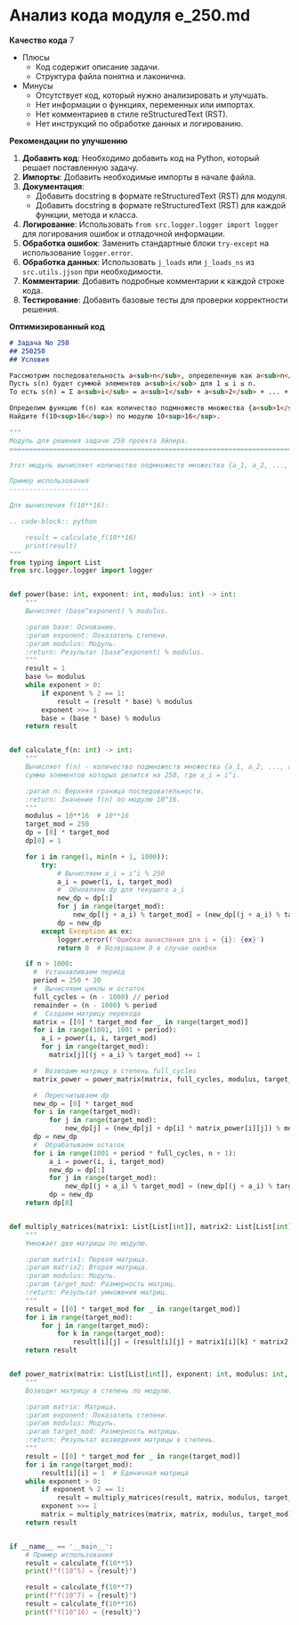 # Анализ кода модуля e_250.md

**Качество кода**
7
- Плюсы
    - Код содержит описание задачи.
    - Структура файла понятна и лаконична.
- Минусы
    - Отсутствует код, который нужно анализировать и улучшать.
    - Нет информации о функциях, переменных или импортах.
    - Нет комментариев в стиле reStructuredText (RST).
    - Нет инструкций по обработке данных и логированию.

**Рекомендации по улучшению**

1. **Добавить код**: Необходимо добавить код на Python, который решает поставленную задачу.
2. **Импорты**: Добавить необходимые импорты в начале файла.
3. **Документация**:
   - Добавить docstring в формате reStructuredText (RST) для модуля.
   - Добавить docstring в формате reStructuredText (RST) для каждой функции, метода и класса.
4. **Логирование**: Использовать `from src.logger.logger import logger` для логирования ошибок и отладочной информации.
5. **Обработка ошибок**: Заменить стандартные блоки `try-except` на использование `logger.error`.
6. **Обработка данных**: Использовать `j_loads` или `j_loads_ns` из `src.utils.jjson` при необходимости.
7. **Комментарии**: Добавить подробные комментарии к каждой строке кода.
8. **Тестирование**: Добавить базовые тесты для проверки корректности решения.

**Оптимизированный код**
```markdown
# Задача No 250
## 250250
## Условия

Рассмотрим последовательность a<sub>n</sub>, определенную как a<sub>n</sub> = n<sup>n</sup>.
Пусть s(n) будет суммой элементов a<sub>i</sub> для 1 ≤ i ≤ n.
То есть s(n) = Σ a<sub>i</sub> = a<sub>1</sub> + a<sub>2</sub> + ... + a<sub>n</sub> = 1<sup>1</sup> + 2<sup>2</sup> + 3<sup>3</sup> + ... + n<sup>n</sup>.

Определим функцию f(n) как количество подмножеств множества {a<sub>1</sub>, a<sub>2</sub>, ..., a<sub>n</sub>}, сумма элементов которых делится на 250.
Найдите f(10<sup>16</sup>) по модулю 10<sup>16</sup>.

```
```python
"""
Модуль для решения задачи 250 проекта Эйлера.
=========================================================================================

Этот модуль вычисляет количество подмножеств множества {a_1, a_2, ..., a_n}, сумма элементов которых делится на 250, где a_n = n^n.

Пример использования
--------------------

Для вычисления f(10**16):

.. code-block:: python

    result = calculate_f(10**16)
    print(result)
"""
from typing import List
from src.logger.logger import logger


def power(base: int, exponent: int, modulus: int) -> int:
    """
    Вычисляет (base^exponent) % modulus.

    :param base: Основание.
    :param exponent: Показатель степени.
    :param modulus: Модуль.
    :return: Результат (base^exponent) % modulus.
    """
    result = 1
    base %= modulus
    while exponent > 0:
        if exponent % 2 == 1:
            result = (result * base) % modulus
        exponent >>= 1
        base = (base * base) % modulus
    return result


def calculate_f(n: int) -> int:
    """
    Вычисляет f(n) - количество подмножеств множества {a_1, a_2, ..., a_n},
    сумма элементов которых делится на 250, где a_i = i^i.

    :param n: Верхняя граница последовательности.
    :return: Значение f(n) по модулю 10^16.
    """
    modulus = 10**16  # 10**16
    target_mod = 250
    dp = [0] * target_mod
    dp[0] = 1

    for i in range(1, min(n + 1, 1000)):
        try:
            # Вычисляем a_i = i^i % 250
            a_i = power(i, i, target_mod)
            #  Обновляем dp для текущего a_i
            new_dp = dp[:]
            for j in range(target_mod):
                new_dp[(j + a_i) % target_mod] = (new_dp[(j + a_i) % target_mod] + dp[j]) % modulus
            dp = new_dp
        except Exception as ex:
            logger.error(f'Ошибка вычисления для i = {i}: {ex}')
            return 0  # Возвращаем 0 в случае ошибки

    if n > 1000:
      #  Устанавливаем период
      period = 250 * 20
      #  Вычисляем циклы и остаток
      full_cycles = (n - 1000) // period
      remainder = (n - 1000) % period
      #  Создаем матрицу перехода
      matrix = [[0] * target_mod for _ in range(target_mod)]
      for i in range(1001, 1001 + period):
        a_i = power(i, i, target_mod)
        for j in range(target_mod):
          matrix[j][(j + a_i) % target_mod] += 1

      #  Возводим матрицу в степень full_cycles
      matrix_power = power_matrix(matrix, full_cycles, modulus, target_mod)

      #  Пересчитываем dp
      new_dp = [0] * target_mod
      for i in range(target_mod):
          for j in range(target_mod):
              new_dp[j] = (new_dp[j] + dp[i] * matrix_power[i][j]) % modulus
      dp = new_dp
      #  Обрабатываем остаток
      for i in range(1001 + period * full_cycles, n + 1):
          a_i = power(i, i, target_mod)
          new_dp = dp[:]
          for j in range(target_mod):
              new_dp[(j + a_i) % target_mod] = (new_dp[(j + a_i) % target_mod] + dp[j]) % modulus
          dp = new_dp
    return dp[0]


def multiply_matrices(matrix1: List[List[int]], matrix2: List[List[int]], modulus: int, target_mod: int) -> List[List[int]]:
    """
    Умножает две матрицы по модулю.

    :param matrix1: Первая матрица.
    :param matrix2: Вторая матрица.
    :param modulus: Модуль.
    :param target_mod: Размерность матриц.
    :return: Результат умножения матриц.
    """
    result = [[0] * target_mod for _ in range(target_mod)]
    for i in range(target_mod):
        for j in range(target_mod):
            for k in range(target_mod):
                result[i][j] = (result[i][j] + matrix1[i][k] * matrix2[k][j]) % modulus
    return result


def power_matrix(matrix: List[List[int]], exponent: int, modulus: int, target_mod: int) -> List[List[int]]:
    """
    Возводит матрицу в степень по модулю.

    :param matrix: Матрица.
    :param exponent: Показатель степени.
    :param modulus: Модуль.
    :param target_mod: Размерность матрицы.
    :return: Результат возведения матрицы в степень.
    """
    result = [[0] * target_mod for _ in range(target_mod)]
    for i in range(target_mod):
        result[i][i] = 1  # Единичная матрица
    while exponent > 0:
        if exponent % 2 == 1:
            result = multiply_matrices(result, matrix, modulus, target_mod)
        exponent >>= 1
        matrix = multiply_matrices(matrix, matrix, modulus, target_mod)
    return result


if __name__ == '__main__':
    # Пример использования
    result = calculate_f(10**5)
    print(f"f(10^5) = {result}")

    result = calculate_f(10**7)
    print(f"f(10^7) = {result}")
    result = calculate_f(10**16)
    print(f"f(10^16) = {result}")
```